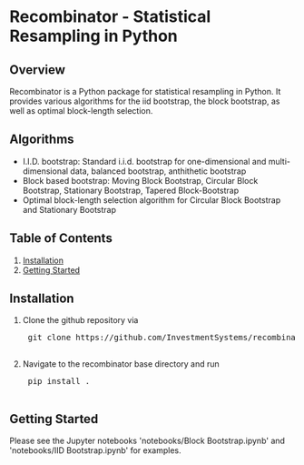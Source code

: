 # Recombinator - Statistical Resampling in Python


## Overview

Recombinator is a Python package for statistical resampling in Python. It provides various algorithms for the iid bootstrap, the block bootstrap, as well as optimal block-length selection. 

## Algorithms

*   I.I.D. bootstrap: Standard i.i.d. bootstrap for one-dimensional and multi-dimensional data, balanced bootstrap, anthithetic bootstrap  
*   Block based bootstrap: Moving Block Bootstrap, Circular Block Bootstrap, Stationary Bootstrap, Tapered Block-Bootstrap 
*   Optimal block-length selection algorithm for Circular Block Bootstrap and Stationary Bootstrap

## Table of Contents

1.  [Installation](#installation)
2.  [Getting Started](#getting-started)


## Installation
<!--
1.  Install Recombinator via PIP: 
    <pre>
    pip install recombinator
    </pre>
    or 
    <pre>
    pip3 install recombinator
    </pre>
    if not using Anaconda.
    
    To get the latest version, clone the repository from github, 
    open a terminal/command prompt, navigate to the root folder and install via
    <pre>
    pip install .
    </pre>
    or 
    <pre>
    pip3 install . 
    </pre>
    if not using Anaconda.
-->
1. Clone the github repository via

    <pre>
    git clone https://github.com/InvestmentSystems/recombinator.git
    </pre>
    
2. Navigate to the recombinator base directory and run
    <pre>
    pip install .
    </pre> 
    
## Getting Started
Please see the Jupyter notebooks 'notebooks/Block Bootstrap.ipynb' and 'notebooks/IID Bootstrap.ipynb' for examples.
